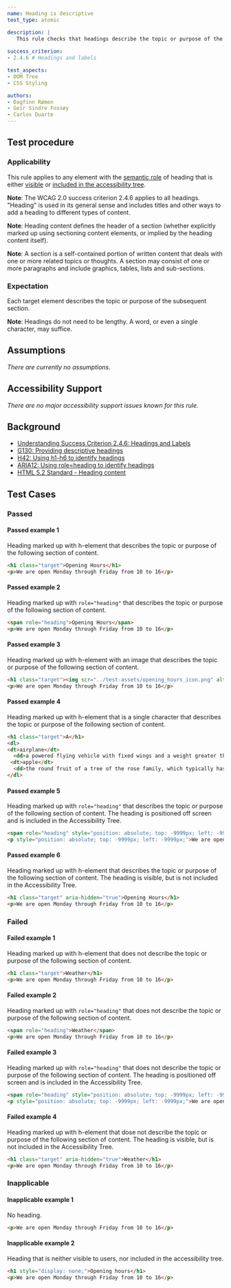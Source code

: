 ```yaml
---
name: Heading is descriptive
test_type: atomic

description: |
   This rule checks that headings describe the topic or purpose of the content.
   
success_criterion:
- 2.4.6 # Headings and labels

test_aspects:
- DOM Tree
- CSS Styling

authors:
- Dagfinn Rømen
- Geir Sindre Fossøy
- Carlos Duarte
---
```


## Test procedure

### Applicability

This rule applies to any element with the [semantic role](#semantic-role) of heading that is either [visible](#visible) or [included in the accessibility tree](#included-in-the-accessibility-tree).

**Note**: The WCAG 2.0 success criterion 2.4.6 applies to all headings. "Heading" is used in its general sense and includes titles and other ways to add a heading to different types of content.

**Note**: Heading content defines the header of a section (whether explicitly marked up using sectioning content elements, or implied by the heading content itself).

**Note**: A section is a self-contained portion of written content that deals with one or more related topics or thoughts. A section may consist of one or more paragraphs and include graphics, tables, lists and sub-sections.

### Expectation

Each target element describes the topic or purpose of the subsequent section.

**Note**: Headings do not need to be lengthy. A word, or even a single character, may suffice.

## Assumptions
_There are currently no assumptions._

## Accessibility Support

_There are no major accessibility support issues known for this rule._

## Background

- [Understanding Success Criterion 2.4.6: Headings and Labels](https://www.w3.org/WAI/WCAG21/Understanding/headings-and-labels.html) 
- [G130: Providing descriptive headings](https://www.w3.org/WAI/WCAG21/Techniques/general/G130)
- [H42: Using h1-h6 to identify headings](https://www.w3.org/WAI/WCAG21/Techniques/html/H42)
- [ARIA12: Using role=heading to identify headings](https://www.w3.org/WAI/WCAG21/Techniques/aria/ARIA12)
- [HTML 5.2 Standard - Heading content](https://www.w3.org/TR/html52/dom.html#heading-content)

## Test Cases

### Passed

#### Passed example 1

Heading marked up with h-element that describes the topic or purpose of the following section of content.

```html
<h1 class="target">Opening Hours</h1>
<p>We are open Monday through Friday from 10 to 16</p>
```

#### Passed example 2

Heading marked up with `role="heading"` that describes the topic or purpose of the following section of content.

```html
<span role="heading">Opening Hours</span>
<p>We are open Monday through Friday from 10 to 16</p>
```

#### Passed example 3

Heading marked up with h-element with an image that describes the topic or purpose of the following section of content.

```html
<h1 class="target"><img scr="../test-assets/opening_hours_icon.png" alt="Opening hours"></img></h1>
<p>We are open Monday through Friday from 10 to 16</p>
```

#### Passed example 4

Heading marked up with h-element that is a single character that describes the topic or purpose of the following section of content.

```html
<h1 class="target">A</h1>
<dl>  
<dt>airplane</dt>
  <dd>a powered flying vehicle with fixed wings and a weight greater than that of the air it displaces.</dd>
 <dt>apple</dt>
  <dd>the round fruit of a tree of the rose family, which typically has thin green or red skin and crisp flesh.</dd>
</dl>
```

#### Passed example 5

Heading marked up with `role="heading"` that describes the topic or purpose of the following section of content. The heading is positioned off screen and is included in the Accessibility Tree.

```html
<span role="heading" style="position: absolute; top: -9999px; left: -9999px;">Opening Hours</span>
<p style="position: absolute; top: -9999px; left: -9999px;">We are open Monday through Friday from 10 to 16</p>
```

#### Passed example 6

Heading marked up with h-element that describes the topic or purpose of the following section of content. The heading is visible, but is not included in the Accessibility Tree.

```html
<h1 class="target" aria-hidden="true">Opening Hours</h1>
<p>We are open Monday through Friday from 10 to 16</p>
```

### Failed

#### Failed example 1

Heading marked up with h-element that does not describe the topic or purpose of the following section of content.

```html
<h1 class="target">Weather</h1>
<p>We are open Monday through Friday from 10 to 16</p>
```

#### Failed example 2

Heading marked up with `role="heading"` that does not describe the topic or purpose of the following section of content.

```html
<span role="heading">Weather</span>
<p>We are open Monday through Friday from 10 to 16</p>
```

#### Failed example 3

Heading marked up with `role="heading"` that does not describe the topic or purpose of the following section of content. The heading is positioned off screen and is included in the Accessibility Tree.

```html
<span role="heading" style="position: absolute; top: -9999px; left: -9999px;">Weather</span>
<p style="position: absolute; top: -9999px; left: -9999px;">We are open Monday through Friday from 10 to 16</p>
```

#### Failed example 4

Heading marked up with h-element that dose not describe the topic or purpose of the following section of content. The heading is visible, but is not included in the Accessibility Tree.

```html
<h1 class="target" aria-hidden="true">Weather</h1>
<p>We are open Monday through Friday from 10 to 16</p>
```

### Inapplicable

#### Inapplicable example 1

No heading.

```html
<p>We are open Monday through Friday from 10 to 16</p>
```

#### Inapplicable example 2

Heading that is neither visible to users, nor included in the accessibility tree.

```html
<h1 style="display: none;">Opening hours</h1>
<p>We are open Monday through Friday from 10 to 16</p>
```
